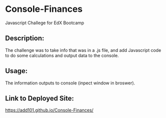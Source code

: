 # Console-Finances
Javascript Challege for EdX Bootcamp

## Description:

The challenge was to take info that was in a .js file, and add Javascript code to do some calculations and output data to the console. 

## Usage:

The information outputs to console (inpect window in broswer).

## Link to Deployed Site:

https://add101.github.io/Console-Finances/
